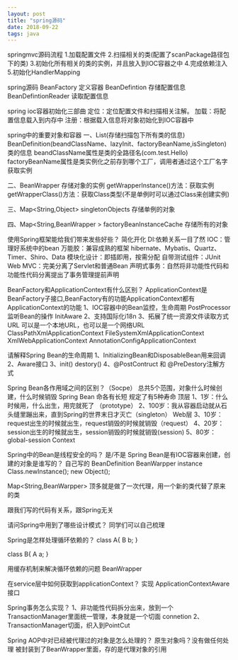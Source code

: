```yaml
---
layout: post
title: "spring源码"
date: 2018-09-22
tags: java
---
```


springmvc源码流程
1.加载配置文件
2.扫描相关的类(配置了scanPackage路径包下的类)
3.初始化所有相关的类的实例，并且放入到IOC容器之中
4.完成依赖注入
5.初始化HandlerMapping

spring源码
BeanFactory  定义容器
BeanDefintion  存储配置信息
BeanDefintionReader 读取配置信息

spring ioc容器初始化三部曲
定位：定位配置文件和扫描相关注解。
加载：将配置信息载入到内存中
注册：根据载入信息将对象初始化到IOC容器中

spring中的重要对象和容器
一、List<BeanDefinition>(存储扫描包下所有类的信息)
BeanDefinition(beandClassName、lazyInit、factoryBeanName,isSingleton) 类的信息
beandClassName属性是类的全路径名(com.test.Hello)
factoryBeanName属性是类实例化之前存到哪个工厂，调用者通过这个工厂名字获取实例

二、BeanWrapper  存储对象的实例
getWrapperInstance()方法：获取实例
getWrapperClass()方法：获取Class类型(不是单例时可以通过Class来创建实例)

三、Map<String,Object> singletonObjects 存储单例的对象

四、Map<String,BeanWrapper > factoryBeanInstanceCache 存储所有的对象


使用Spring框架能给我们带来发些好些？
简化开化
DI:依赖关系一目了然
IOC：管理好系统中的bean
万能胶：兼容成熟的框架  hibernate、Mybatis、Quartz、Timer、Shiro、Data
模块化设计：即插即用，按需分配
自带测试组件：JUnit
Web MVC：完美分离了Servlet和普通Bean
声明式事务：自然将非功能性代码和功能性代码分离提出了事务管理提前声明


BeanFactory和ApplicationContext有什么区别？
ApplicationContext是BeanFactory子接口,BeanFactory有的功能ApplicationContext都有
ApplicationContext的功能
1、IOC容器中的Bean监控，生命周期
      PostProcessor  监听Bean的操作
      InitAware
2、支持国际化i18n
3、拓展了统一资源文件读取方式URL
   可以是一个本地URL，也可以是一个网络URL
   ClassPathXmlApplicationContext
   FileSystemXmlApplicationContext
   XmlWebApplicationContext
   AnnotationConfigApplicationContext 

请解释Spring Bean的生命周期
1、InitializingBean和DisposableBean用来回调
2、Aware接口
3、init() destory()
4、@PostContruct 和 @PreDestory注解方式


Spring Bean各作用域之间的区别？（Socpe）
总共5个范围，对象什么时候创建，什么时候销毁
Spring Bean 命各有长短
规定了有5种寿命
顶层
1、1岁：什么时候用，什么出生，用完就死了 （prototype）
2、100岁：我从容器启动就从石头缝里蹦出来，直到Spring的世界末日才灭亡（singleton）
Web层
3、10岁：request出生的时候就出生，request销毁的时候就销毁（request）
4、20岁：session出生的时候就出生，session销毁的时候就销毁(session)
5、80岁：global-session Context


Spring中的Bean是线程安全的吗？
是/不是
Spring Bean是有IOC容器来创建，创建的对象是谁写的？
自己写的
BeanDefinition
BeanWarpper   instance   Class.newInstance();    new Object();

Map<String,BeanWarpper> 顶多就是做了一次代理，用一个新的类代替了原来的类

跟我们写的代码有关系，跟Spring无关


请问Spring中用到了哪些设计模式？
同学们可以自己梳理


Spring是怎样处理循环依赖的？
class A{
    B b;
}

class B{
    A a;
}

用缓存机制来解决循环依赖的问题
BeanWrapper

在service层中如何获取到applicationContext？
实现 ApplicationContextAware 接口





Spring事务怎么实现？
1、非功能性代码拆分出来，放到一个TransactionManager里面统一管理，本身就是一个切面
connetion
2、TransactionManager切面，织入到PointCut 

Spring AOP中对已经被代理过的对象是怎么处理的？
原生对象吗？没有做任何处理
被封装到了BeanWrapper里面，存的是代理对象的引用